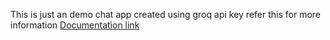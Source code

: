 This is just an demo chat app created using groq api key 
refer this for more information
<a href =" https://console.groq.com/docs/quickstart" > Documentation link </a>
